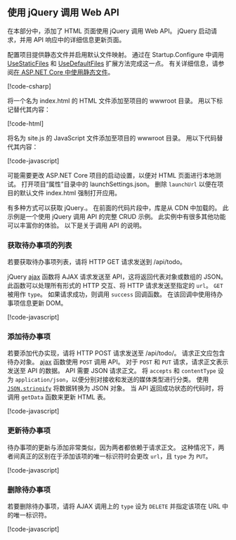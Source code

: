 ## <a name="call-the-web-api-with-jquery"></a>使用 jQuery 调用 Web API

在本部分中，添加了 HTML 页面使用 jQuery 调用 Web API。 jQuery 启动请求，并用 API 响应中的详细信息更新页面。

配置项目提供静态文件并启用默认文件映射。 通过在 Startup.Configure 中调用 [UseStaticFiles](/dotnet/api/microsoft.aspnetcore.builder.staticfileextensions.usestaticfiles#Microsoft_AspNetCore_Builder_StaticFileExtensions_UseStaticFiles_Microsoft_AspNetCore_Builder_IApplicationBuilder_) 和 [UseDefaultFiles](/dotnet/api/microsoft.aspnetcore.builder.defaultfilesextensions.usedefaultfiles#Microsoft_AspNetCore_Builder_DefaultFilesExtensions_UseDefaultFiles_Microsoft_AspNetCore_Builder_IApplicationBuilder_) 扩展方法完成这一点。 有关详细信息，请参阅[在 ASP.NET Core 中使用静态文件](xref:fundamentals/static-files)。

[!code-csharp[](../../tutorials/first-web-api/samples/2.0/TodoApi/Startup2.cs?name=snippet_Configure&highlight=3-4)]

将一个名为 index.html 的 HTML 文件添加至项目的 wwwroot 目录。 用以下标记替代其内容：

[!code-html[](../../tutorials/first-web-api/samples/2.0/TodoApi/wwwroot/index.html)]

将名为 site.js 的 JavaScript 文件添加至项目的 wwwroot 目录。 用以下代码替代其内容：

[!code-javascript[](../../tutorials/first-web-api/samples/2.0/TodoApi/wwwroot/site.js?name=snippet_SiteJs)]

可能需要更改 ASP.NET Core 项目的启动设置，以便对 HTML 页面进行本地测试。 打开项目“属性”目录中的 launchSettings.json。 删除 `launchUrl` 以便在项目的默认文件 index.html 强制打开应用。

有多种方式可以获取 jQuery.。 在前面的代码片段中，库是从 CDN 中加载的。 此示例是一个使用 jQuery 调用 API 的完整 CRUD 示例。 此实例中有很多其他功能可以丰富你的体验。 以下是关于调用 API 的说明。

### <a name="get-a-list-of-to-do-items"></a>获取待办事项的列表

若要获取待办事项列表，请将 HTTP GET 请求发送到 /api/todo。

jQuery [ajax](https://api.jquery.com/jquery.ajax/) 函数将 AJAX 请求发送至 API，这将返回代表对象或数组的 JSON。 此函数可以处理所有形式的 HTTP 交互、将 HTTP 请求发送至指定的 `url`。 `GET` 被用作 `type`。 如果请求成功，则调用 `success` 回调函数。 在该回调中使用待办事项信息更新 DOM。

[!code-javascript[](../../tutorials/first-web-api/samples/2.0/TodoApi/wwwroot/site.js?name=snippet_GetData)]

### <a name="add-a-to-do-item"></a>添加待办事项

若要添加代办实现，请将 HTTP POST 请求发送至 /api/todo/。 请求正文应包含待办对象。 [ajax](https://api.jquery.com/jquery.ajax/) 函数使用 `POST` 调用 API。 对于 `POST` 和 `PUT` 请求，请求正文表示发送至 API 的数据。 API 需要 JSON 请求正文。 将 `accepts` 和 `contentType` 设为 `application/json`，以便分别对接收和发送的媒体类型进行分类。 使用 [`JSON.stringify`](https://developer.mozilla.org/docs/Web/JavaScript/Reference/Global_Objects/JSON/stringify) 将数据转换为 JSON 对象。 当 API 返回成功状态的代码时，将调用 `getData` 函数来更新 HTML 表。

[!code-javascript[](../../tutorials/first-web-api/samples/2.0/TodoApi/wwwroot/site.js?name=snippet_AddItem)]

### <a name="update-a-to-do-item"></a>更新待办事项

待办事项的更新与添加非常类似，因为两者都依赖于请求正文。 这种情况下，两者间真正的区别在于添加该项的唯一标识符时会更改 `url`，且 `type` 为 `PUT`。

[!code-javascript[](../../tutorials/first-web-api/samples/2.0/TodoApi/wwwroot/site.js?name=snippet_AjaxPut)]

### <a name="delete-a-to-do-item"></a>删除待办事项

若要删除待办事项，请将 AJAX 调用上的 `type` 设为 `DELETE` 并指定该项在 URL 中的唯一标识符。

[!code-javascript[](../../tutorials/first-web-api/samples/2.0/TodoApi/wwwroot/site.js?name=snippet_AjaxDelete)]
